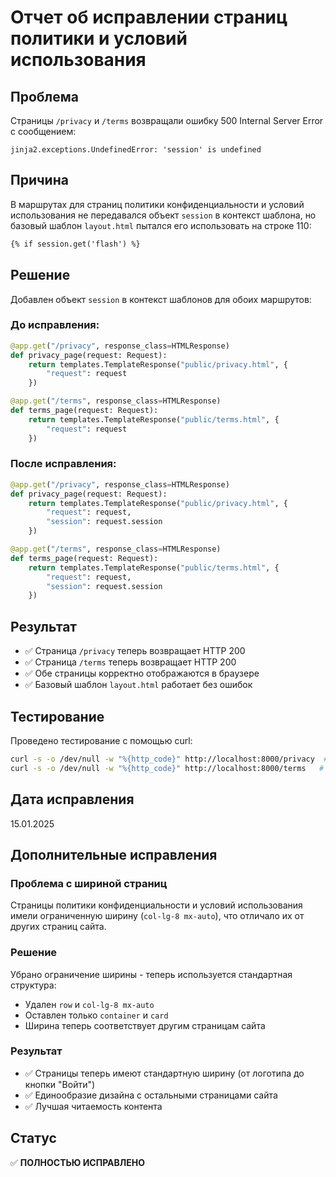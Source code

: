 # Отчет об исправлении страниц политики и условий использования

## Проблема
Страницы `/privacy` и `/terms` возвращали ошибку 500 Internal Server Error с сообщением:
```
jinja2.exceptions.UndefinedError: 'session' is undefined
```

## Причина
В маршрутах для страниц политики конфиденциальности и условий использования не передавался объект `session` в контекст шаблона, но базовый шаблон `layout.html` пытался его использовать на строке 110:

```html
{% if session.get('flash') %}
```

## Решение
Добавлен объект `session` в контекст шаблонов для обоих маршрутов:

### До исправления:
```python
@app.get("/privacy", response_class=HTMLResponse)
def privacy_page(request: Request):
    return templates.TemplateResponse("public/privacy.html", {
        "request": request
    })

@app.get("/terms", response_class=HTMLResponse)
def terms_page(request: Request):
    return templates.TemplateResponse("public/terms.html", {
        "request": request
    })
```

### После исправления:
```python
@app.get("/privacy", response_class=HTMLResponse)
def privacy_page(request: Request):
    return templates.TemplateResponse("public/privacy.html", {
        "request": request,
        "session": request.session
    })

@app.get("/terms", response_class=HTMLResponse)
def terms_page(request: Request):
    return templates.TemplateResponse("public/terms.html", {
        "request": request,
        "session": request.session
    })
```

## Результат
- ✅ Страница `/privacy` теперь возвращает HTTP 200
- ✅ Страница `/terms` теперь возвращает HTTP 200
- ✅ Обе страницы корректно отображаются в браузере
- ✅ Базовый шаблон `layout.html` работает без ошибок

## Тестирование
Проведено тестирование с помощью curl:
```bash
curl -s -o /dev/null -w "%{http_code}" http://localhost:8000/privacy  # 200
curl -s -o /dev/null -w "%{http_code}" http://localhost:8000/terms   # 200
```

## Дата исправления
15.01.2025

## Дополнительные исправления

### Проблема с шириной страниц
Страницы политики конфиденциальности и условий использования имели ограниченную ширину (`col-lg-8 mx-auto`), что отличало их от других страниц сайта.

### Решение
Убрано ограничение ширины - теперь используется стандартная структура:
- Удален `row` и `col-lg-8 mx-auto`
- Оставлен только `container` и `card`
- Ширина теперь соответствует другим страницам сайта

### Результат
- ✅ Страницы теперь имеют стандартную ширину (от логотипа до кнопки "Войти")
- ✅ Единообразие дизайна с остальными страницами сайта
- ✅ Лучшая читаемость контента

## Статус
✅ **ПОЛНОСТЬЮ ИСПРАВЛЕНО** 